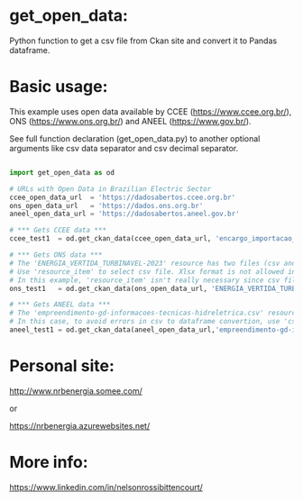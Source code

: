 # get_open_data:

Python function to get a csv file from Ckan site and convert it to Pandas dataframe.


# Basic usage:

This example uses open data available by CCEE (https://www.ccee.org.br/), ONS (https://www.ons.org.br/) and ANEEL (https://www.gov.br/).

See full function declaration (get_open_data.py) to another optional arguments like csv data separator and csv decimal separator.


```Python

import get_open_data as od

# URLs with Open Data in Brazilian Electric Sector
ccee_open_data_url  = 'https://dadosabertos.ccee.org.br'              
ons_open_data_url   = 'https://dados.ons.org.br'          
aneel_open_data_url = 'https://dadosabertos.aneel.gov.br'

# *** Gets CCEE data ***
ccee_test1  = od.get_ckan_data(ccee_open_data_url, 'encargo_importacao_geracao_2023')

# *** Gets ONS data ***
# The 'ENERGIA_VERTIDA_TURBINAVEL-2023' resource has two files (csv and xlsx).
# Use 'resource_item' to select csv file. Xlsx format is not allowed in this script.
# In this example, 'resource_item' isn't really necessary since csv file is in zero position. 
ons_test1   = od.get_ckan_data(ons_open_data_url, 'ENERGIA_VERTIDA_TURBINAVEL-2023', resource_item=0)

# *** Gets ANEEL data ***
# The 'empreendimento-gd-informacoes-tecnicas-hidreletrica.csv' resource contains non UTF-8 characters.
# In this case, to avoid errors in csv to dataframe convertion, use 'csv_encoding'.
aneel_test1 = od.get_ckan_data(aneel_open_data_url,'empreendimento-gd-informacoes-tecnicas-hidreletrica.csv',csv_encoding='latin-1')


```


# Personal site:
http://www.nrbenergia.somee.com/  

or

https://nrbenergia.azurewebsites.net/

# More info:
https://www.linkedin.com/in/nelsonrossibittencourt/
